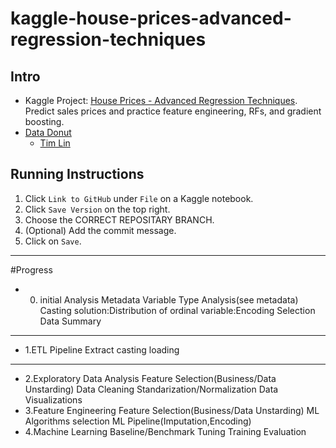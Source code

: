 # kaggle-house-prices-advanced-regression-techniques

## Intro

- Kaggle Project: [House Prices - Advanced Regression Techniques](https://www.kaggle.com/competitions/house-prices-advanced-regression-techniques/overview). Predict sales prices and practice feature engineering, RFs, and gradient boosting.
- [Data Donut](https://discord.gg/7fkzYbDxAh)
  - [Tim Lin](https://github.com/tim82823)
  

## Running Instructions

  1. Click `Link to GitHub` under `File` on a Kaggle notebook.
  2. Click `Save Version` on the top right.
  3. Choose the CORRECT REPOSITARY BRANCH.
  4. (Optional) Add the commit message.
  5. Click on `Save`.

***

#Progress
- 0. initial Analysis
	Metadata
	Variable Type Analysis(see metadata)
	Casting solution:Distribution of ordinal variable:Encoding Selection
	Data Summary
***

- 1.ETL Pipeline
	Extract
	casting
	loading
***

- 2.Exploratory Data Analysis
	Feature Selection(Business/Data Unstarding)
	Data Cleaning
	Standarization/Normalization
	Data Visualizations
- 3.Feature Engineering
	Feature Selection(Business/Data Unstarding)
	ML Algorithms selection
	ML Pipeline(Imputation,Encoding)
- 4.Machine Learning
	Baseline/Benchmark
	Tuning
	Training
	Evaluation

	






